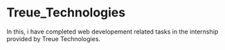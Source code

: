 # Treue_Technologies
In this, i have completed web developement related tasks in the internship provided by Treue Technologies.
